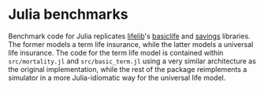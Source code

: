 # Julia benchmarks

Benchmark code for Julia replicates [lifelib](https://lifelib.io/)'s [basiclife](https://lifelib.io/libraries/basiclife/index.html) and [savings](https://lifelib.io/libraries/savings/index.html) libraries. The former models a term life insurance, while the latter models a universal life insurance. The code for the term life model is contained within `src/mortality.jl` and `src/basic_term.jl` using a very similar architecture as the original implementation, while the rest of the package reimplements a simulator in a more Julia-idiomatic way for the universal life model.
